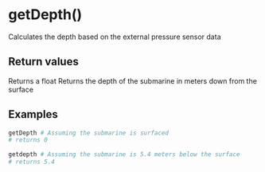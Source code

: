 # getDepth()
Calculates the depth based on the external pressure sensor data

## Return values
Returns a float
Returns the depth of the submarine in meters down from the surface

## Examples
```py
getDepth # Assuming the submarine is surfaced
# returns 0

getdepth # Assuming the submarine is 5.4 meters below the surface
# returns 5.4
```